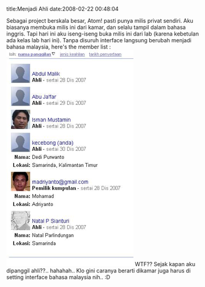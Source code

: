 title:Menjadi Ahli
date:2008-02-22 00:48:04

Sebagai project berskala besar, Atom! pasti punya milis privat sendiri. Aku biasanya membuka milis ini dari kamar, dan selalu tampil dalam bahasa inggris. Tapi hari ini aku iseng-iseng buka milis ini dari lab (karena kebetulan ada kelas lab hari ini). Tanpa disuruh interface langsung berubah menjadi bahasa malaysia, here's the member list :
![image](/img/wordpress/2008-02-atomwebgroup.jpg)
WTF?? Sejak kapan aku dipanggil ahli??.. hahahah.. Klo gini caranya berarti dikamar juga harus di setting interface bahasa malaysia nih.. :D
